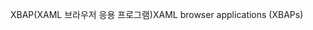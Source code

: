 <span data-ttu-id="9cf4e-101">XBAP(XAML 브라우저 응용 프로그램)</span><span class="sxs-lookup"><span data-stu-id="9cf4e-101">XAML browser applications (XBAPs)</span></span>